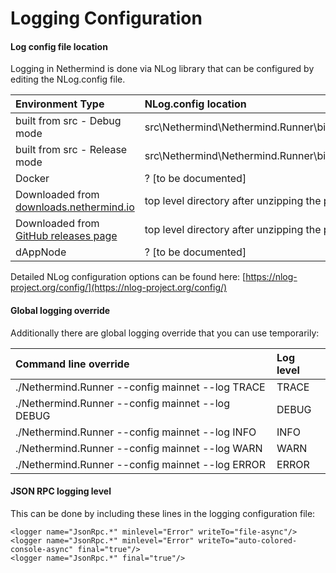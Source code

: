 # Logging Configuration

#### Log config file location

Logging in Nethermind is done via NLog library that can be configured by editing the NLog.config file.

| Environment Type | NLog.config location |
| :--- | :--- |
| built from src - Debug mode | src\Nethermind\Nethermind.Runner\bin\Debug\netcoreapp3.1\NLog.config |
| built from src - Release mode | src\Nethermind\Nethermind.Runner\bin\Release\netcoreapp3.1\NLog.config |
| Docker | ? \[to be documented\] |
| Downloaded from [downloads.nethermind.io](https://downloads.nethermind.io) | top level directory after unzipping the package |
| Downloaded from [GitHub releases page](https://github.com/NethermindEth/nethermind/releases) | top level directory after unzipping the package |
| dAppNode | ? \[to be documented\] |

Detailed NLog configuration options can be found here: [https://nlog-project.org/config/](https://nlog-project.org/config/)

#### Global logging override

Additionally there are global logging override that you can use temporarily:

| Command line override | Log level |
| :--- | :--- |
| ./Nethermind.Runner --config mainnet --log TRACE | TRACE |
| ./Nethermind.Runner --config mainnet --log DEBUG | DEBUG |
| ./Nethermind.Runner --config mainnet --log INFO | INFO |
| ./Nethermind.Runner --config mainnet --log WARN | WARN |
| ./Nethermind.Runner --config mainnet --log ERROR | ERROR |

#### JSON RPC logging level

This can be done by including these lines in the logging configuration file:

```text
<logger name="JsonRpc.*" minlevel="Error" writeTo="file-async"/>
<logger name="JsonRpc.*" minlevel="Error" writeTo="auto-colored-console-async" final="true"/>
<logger name="JsonRpc.*" final="true"/>
```

